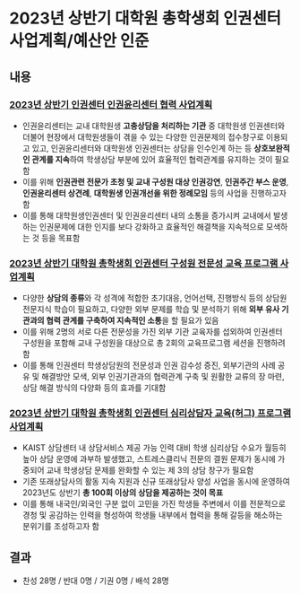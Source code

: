﻿2023년 상반기 대학원 총학생회 인권센터 사업계획/예산안 인준
===

## 내용


### [2023년 상반기 인권센터 인권윤리센터 협력 사업계획](agenda01.md)
- 인권윤리센터는 교내 대학원생 **고충상담을 처리하는 기관** 중 대학원생 인권센터와 더불어 현장에서 대학원생들이 겪을 수 있는 다양한 인권문제의 접수창구로 이용되고 있고, 인권윤리센터와 대학원생 인권센터는 상담을 인수인계 하는 등 **상호보완적인 관계를 지속**하여 학생상담 부분에 있어 효율적인 협력관계를 유지하는 것이 필요함
- 이를 위해 **인권관련 전문가 초청 및 교내 구성원 대상 인권강연**, **인권주간 부스 운영**, **인권윤리센터 상견례**, **대학원생 인권개선을 위한 정례모임** 등의 사업을 진행하고자 함
- 이를 통해 대학원생인권센터 및 인권윤리센터 내의 소통을 증가시켜 교내에서 발생하는 인권문제에 대한 인지를 보다 강화하고 효율적인 해결책을 지속적으로 모색하는 것 등을 목표함


### [2023년 상반기 대학원 총학생회 인권센터 구성원 전문성 교육 프로그램 사업계획](agenda02.md)
- 다양한 **상담의 종류**와 각 성격에 적합한 초기대응, 언어선택, 진행방식 등의 상담원 전문지식 학습이 필요하고, 다양한 외부 문제를 학습 및 분석하기 위해 **외부 유사 기관과의 협력 관계를 구축하여 지속적인 소통**을 할 필요가 있음
- 이를 위해 2명의 서로 다른 전문성을 가진 외부 기관 교육자를 섭외하여 인권센터 구성원을 포함해 교내 구성원을 대상으로 총 2회의 교육프로그램 세션을 진행하려 함
- 이를 통해 인권센터 학생상담원의 전문성과 인권 감수성 증진, 외부기관의 사례 공유 및 해결방안 모색, 외부 인권기관과의 협력관계 구축 및 원활한 교류의 장 마련, 상담 해결 방식의 다양화 등의 효과를 기대함

### [2023년 상반기 대학원 총학생회 인권센터 심리상담자 교육(허그) 프로그램 사업계획](agenda03.md)
- KAIST 상담센터 내 상담서비스 제공 가능 인력 대비 학생 심리상담 수요가 월등히 높아 상담 운영에 과부하 발생했고, 스트레스클리닉 전문의 결원 문제가 동시에 가중되어 교내 학생상담 문제를 완화할 수 있는 제 3의 상담 창구가 필요함
- 기존 또래상담사의 활동 지속 지원과 신규 또래상담사 양성 사업을 동시에 운영하여 2023년도 상반기 **총 100회 이상의  상담을 제공하는 것이 목표**
- 이를 통해 내국인/외국인 구분 없이 고민을 가진 학생들 주변에서 이를 전문적으로 경청 및 공감하는 인력을 형성하여 학생들 내부에서 협력을 통해 갈등을 해소하는 분위기를 조성하고자 함

## 결과
- 찬성 28명 / 반대 0명 / 기권 0명 / 배석 28명
